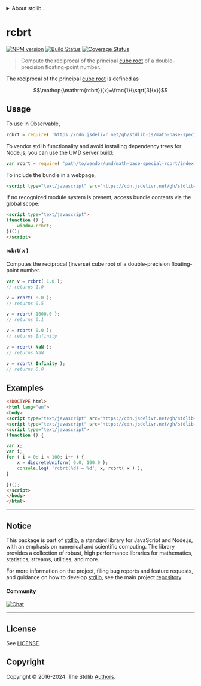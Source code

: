 <!--

@license Apache-2.0

Copyright (c) 2022 The Stdlib Authors.

Licensed under the Apache License, Version 2.0 (the "License");
you may not use this file except in compliance with the License.
You may obtain a copy of the License at

   http://www.apache.org/licenses/LICENSE-2.0

Unless required by applicable law or agreed to in writing, software
distributed under the License is distributed on an "AS IS" BASIS,
WITHOUT WARRANTIES OR CONDITIONS OF ANY KIND, either express or implied.
See the License for the specific language governing permissions and
limitations under the License.

-->


<details>
  <summary>
    About stdlib...
  </summary>
  <p>We believe in a future in which the web is a preferred environment for numerical computation. To help realize this future, we've built stdlib. stdlib is a standard library, with an emphasis on numerical and scientific computation, written in JavaScript (and C) for execution in browsers and in Node.js.</p>
  <p>The library is fully decomposable, being architected in such a way that you can swap out and mix and match APIs and functionality to cater to your exact preferences and use cases.</p>
  <p>When you use stdlib, you can be absolutely certain that you are using the most thorough, rigorous, well-written, studied, documented, tested, measured, and high-quality code out there.</p>
  <p>To join us in bringing numerical computing to the web, get started by checking us out on <a href="https://github.com/stdlib-js/stdlib">GitHub</a>, and please consider <a href="https://opencollective.com/stdlib">financially supporting stdlib</a>. We greatly appreciate your continued support!</p>
</details>

# rcbrt

[![NPM version][npm-image]][npm-url] [![Build Status][test-image]][test-url] [![Coverage Status][coverage-image]][coverage-url] <!-- [![dependencies][dependencies-image]][dependencies-url] -->

> Compute the reciprocal of the principal [cube root][cube-root] of a double-precision floating-point number.

<section class="intro">

The reciprocal of the principal [cube root][cube-root] is defined as

<!-- <equation class="equation" label="eq:reciprocal_cube_root" align="center" raw="\operatorname{rcbrt}(x)=\frac{1}{\sqrt[3]{x}}" alt="Reciprocal cube root"> -->

```math
\mathop{\mathrm{rcbrt}}(x)=\frac{1}{\sqrt[3]{x}}
```

<!-- <div class="equation" align="center" data-raw-text="\operatorname{rcbrt}(x)=\frac{1}{\sqrt[3]{x}}" data-equation="eq:reciprocal_cube_root">
    <img src="https://cdn.jsdelivr.net/gh/stdlib-js/stdlib@b569df0e375cb7d535781320bf5e2299a0fbff25/lib/node_modules/@stdlib/math/base/special/rcbrt/docs/img/equation_reciprocal_cube_root.svg" alt="Reciprocal cube root">
    <br>
</div> -->

<!-- </equation> -->

</section>

<!-- /.intro -->



<section class="usage">

## Usage

To use in Observable,

```javascript
rcbrt = require( 'https://cdn.jsdelivr.net/gh/stdlib-js/math-base-special-rcbrt@v0.2.2-umd/browser.js' )
```

To vendor stdlib functionality and avoid installing dependency trees for Node.js, you can use the UMD server build:

```javascript
var rcbrt = require( 'path/to/vendor/umd/math-base-special-rcbrt/index.js' )
```

To include the bundle in a webpage,

```html
<script type="text/javascript" src="https://cdn.jsdelivr.net/gh/stdlib-js/math-base-special-rcbrt@v0.2.2-umd/browser.js"></script>
```

If no recognized module system is present, access bundle contents via the global scope:

```html
<script type="text/javascript">
(function () {
    window.rcbrt;
})();
</script>
```

#### rcbrt( x )

Computes the reciprocal (inverse) cube root of a double-precision floating-point number.

```javascript
var v = rcbrt( 1.0 );
// returns 1.0

v = rcbrt( 8.0 );
// returns 0.5

v = rcbrt( 1000.0 );
// returns 0.1

v = rcbrt( 0.0 );
// returns Infinity

v = rcbrt( NaN );
// returns NaN

v = rcbrt( Infinity );
// returns 0.0
```

</section>

<!-- /.usage -->

<section class="examples">

## Examples

<!-- eslint no-undef: "error" -->

```html
<!DOCTYPE html>
<html lang="en">
<body>
<script type="text/javascript" src="https://cdn.jsdelivr.net/gh/stdlib-js/random-base-discrete-uniform@umd/browser.js"></script>
<script type="text/javascript" src="https://cdn.jsdelivr.net/gh/stdlib-js/math-base-special-rcbrt@v0.2.2-umd/browser.js"></script>
<script type="text/javascript">
(function () {

var x;
var i;
for ( i = 0; i < 100; i++ ) {
    x = discreteUniform( 0.0, 100.0 );
    console.log( 'rcbrt(%d) = %d', x, rcbrt( x ) );
}

})();
</script>
</body>
</html>
```

</section>

<!-- /.examples -->

<!-- C interface documentation. -->



<!-- Section for related `stdlib` packages. Do not manually edit this section, as it is automatically populated. -->

<section class="related">

</section>

<!-- /.related -->

<!-- Section for all links. Make sure to keep an empty line after the `section` element and another before the `/section` close. -->


<section class="main-repo" >

* * *

## Notice

This package is part of [stdlib][stdlib], a standard library for JavaScript and Node.js, with an emphasis on numerical and scientific computing. The library provides a collection of robust, high performance libraries for mathematics, statistics, streams, utilities, and more.

For more information on the project, filing bug reports and feature requests, and guidance on how to develop [stdlib][stdlib], see the main project [repository][stdlib].

#### Community

[![Chat][chat-image]][chat-url]

---

## License

See [LICENSE][stdlib-license].


## Copyright

Copyright &copy; 2016-2024. The Stdlib [Authors][stdlib-authors].

</section>

<!-- /.stdlib -->

<!-- Section for all links. Make sure to keep an empty line after the `section` element and another before the `/section` close. -->

<section class="links">

[npm-image]: http://img.shields.io/npm/v/@stdlib/math-base-special-rcbrt.svg
[npm-url]: https://npmjs.org/package/@stdlib/math-base-special-rcbrt

[test-image]: https://github.com/stdlib-js/math-base-special-rcbrt/actions/workflows/test.yml/badge.svg?branch=v0.2.2
[test-url]: https://github.com/stdlib-js/math-base-special-rcbrt/actions/workflows/test.yml?query=branch:v0.2.2

[coverage-image]: https://img.shields.io/codecov/c/github/stdlib-js/math-base-special-rcbrt/main.svg
[coverage-url]: https://codecov.io/github/stdlib-js/math-base-special-rcbrt?branch=main

<!--

[dependencies-image]: https://img.shields.io/david/stdlib-js/math-base-special-rcbrt.svg
[dependencies-url]: https://david-dm.org/stdlib-js/math-base-special-rcbrt/main

-->

[chat-image]: https://img.shields.io/gitter/room/stdlib-js/stdlib.svg
[chat-url]: https://app.gitter.im/#/room/#stdlib-js_stdlib:gitter.im

[stdlib]: https://github.com/stdlib-js/stdlib

[stdlib-authors]: https://github.com/stdlib-js/stdlib/graphs/contributors

[umd]: https://github.com/umdjs/umd
[es-module]: https://developer.mozilla.org/en-US/docs/Web/JavaScript/Guide/Modules

[deno-url]: https://github.com/stdlib-js/math-base-special-rcbrt/tree/deno
[deno-readme]: https://github.com/stdlib-js/math-base-special-rcbrt/blob/deno/README.md
[umd-url]: https://github.com/stdlib-js/math-base-special-rcbrt/tree/umd
[umd-readme]: https://github.com/stdlib-js/math-base-special-rcbrt/blob/umd/README.md
[esm-url]: https://github.com/stdlib-js/math-base-special-rcbrt/tree/esm
[esm-readme]: https://github.com/stdlib-js/math-base-special-rcbrt/blob/esm/README.md
[branches-url]: https://github.com/stdlib-js/math-base-special-rcbrt/blob/main/branches.md

[stdlib-license]: https://raw.githubusercontent.com/stdlib-js/math-base-special-rcbrt/main/LICENSE

[cube-root]: https://en.wikipedia.org/wiki/Cube_root

<!-- <related-links> -->

<!-- </related-links> -->

</section>

<!-- /.links -->
